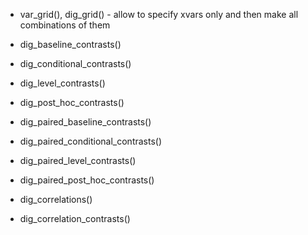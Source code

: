 - var_grid(), dig_grid() - allow to specify xvars only and then make all
  combinations of them


- dig_baseline_contrasts()
- dig_conditional_contrasts()
- dig_level_contrasts()
- dig_post_hoc_contrasts()

- dig_paired_baseline_contrasts()
- dig_paired_conditional_contrasts()
- dig_paired_level_contrasts()
- dig_paired_post_hoc_contrasts()

- dig_correlations()
- dig_correlation_contrasts()

